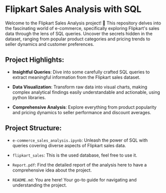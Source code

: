 # Flipkart Sales Analysis with SQL

Welcome to the Flipkart Sales Analysis project! 🚀 This repository delves into the fascinating world of e-commerce, specifically exploring Flipkart's sales data through the lens of SQL queries. Uncover the secrets hidden in the dataset, ranging from popular product categories and pricing trends to seller dynamics and customer preferences.

## Project Highlights:

- **Insightful Queries**: Dive into some carefully crafted SQL queries to extract meaningful information from the Flipkart sales dataset.
  
- **Data Visualization**: Transform raw data into visual charts, making complex analytical findings easily understandable and actionable, using python libraries.

- **Comprehensive Analysis**: Explore everything from product popularity and pricing dynamics to seller performance and discount averages.


## Project Structure:

- `e-commerce_sales_analysis.ipynb`: Unleash the power of SQL with queries covering diverse aspects of Flipkart sales data.

- `flipkart_sales`: This is the used database, feel free to use it.

- `Report.pdf`: Find the detailed report of the analysis here to have a comprehensive idea about the project.

- `README.md`: You are here! Your go-to guide for navigating and understanding the project.
